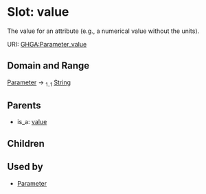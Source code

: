 
# Slot: value


The value for an attribute (e.g., a numerical value without the units).

URI: [GHGA:Parameter_value](https://w3id.org/GHGA/Parameter_value)


## Domain and Range

[Parameter](Parameter.md) &#8594;  <sub>1..1</sub> [String](types/String.md)

## Parents

 *  is_a: [value](value.md)

## Children


## Used by

 * [Parameter](Parameter.md)
